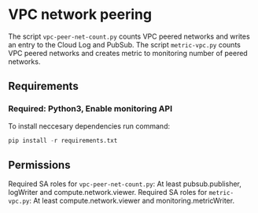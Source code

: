 # VPC network peering 

The script `vpc-peer-net-count.py` counts VPC peered networks and writes an entry to the Cloud Log and PubSub.
The script `metric-vpc.py` counts VPC peered networks and creates metric to monitoring number of peered networks.


## Requirements

 ### Required: Python3, Enable monitoring API 
To install neccesary dependencies run command:
```python
pip install -r requirements.txt
```
## Permissions
Required SA roles for `vpc-peer-net-count.py`: At  least pubsub.publisher, logWriter and  compute.network.viewer.
Required SA roles for `metric-vpc.py`: At  least compute.network.viewer and monitoring.metricWriter.

